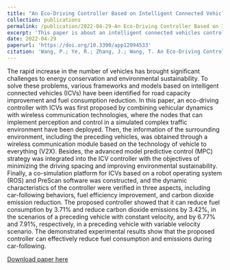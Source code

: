 ```yaml
---
title: "An Eco-Driving Controller Based on Intelligent Connected Vehicles for Sustainable Transportation"
collection: publications
permalink: /publication/2022-04-29-An Eco-Driving Controller Based on Intelligent Connected Vehicles for Sustainable Transportation
excerpt: 'This paper is about an intelligent connected vehicles controller  built for sustainable transportation.'
date: 2022-04-29
paperurl: 'https://doi.org/10.3390/app12094533'
citation: 'Wang, P.; Ye, R.; Zhang, J.; Wang, T. An Eco-Driving Controller Based on Intelligent Connected Vehicles for Sustainable Transportation. Appl. Sci. 2022, 12, 4533.'
---
```

The rapid increase in the number of vehicles has brought significant challenges to energy conservation and environmental sustainability. To solve these problems, various frameworks and models based on intelligent connected vehicles (ICVs) have been identified for road capacity improvement and fuel consumption reduction. In this paper, an eco-driving controller with ICVs was first proposed by combining vehicular dynamics with wireless communication technologies, where the nodes that can implement perception and control in a simulated complex traffic environment have been deployed. Then, the information of the surrounding environment, including the preceding vehicles, was obtained through a wireless communication module based on the technology of vehicle to everything (V2X). Besides, the advanced model predictive control (MPC) strategy was integrated into the ICV controller with the objectives of minimizing the driving spacing and improving environmental sustainability. Finally, a co-simulation platform for ICVs based on a robot operating system (ROS) and PreScan software was constructed, and the dynamic characteristics of the controller were verified in three aspects, including car-following behaviors, fuel efficiency improvement, and carbon dioxide emission reduction. The proposed controller showed that it can reduce fuel consumption by 3.71% and reduce carbon dioxide emissions by 3.42%, in the scenarios of a preceding vehicle with constant velocity, and by 6.77% and 7.91%, respectively, in a preceding vehicle with variable velocity scenario. The demonstrated experimental results show that the proposed controller can effectively reduce fuel consumption and emissions during car-following.


[Download paper here](https://doi.org/10.3390/app12094533)




